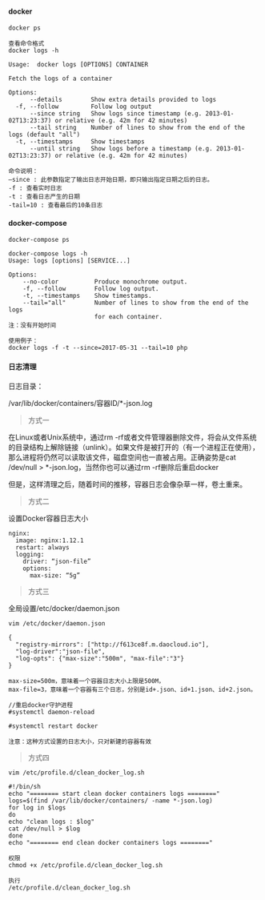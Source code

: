 #### docker

```
docker ps

查看命令格式
docker logs -h

Usage:	docker logs [OPTIONS] CONTAINER

Fetch the logs of a container

Options:
      --details        Show extra details provided to logs
  -f, --follow         Follow log output
      --since string   Show logs since timestamp (e.g. 2013-01-02T13:23:37) or relative (e.g. 42m for 42 minutes)
      --tail string    Number of lines to show from the end of the logs (default "all")
  -t, --timestamps     Show timestamps
      --until string   Show logs before a timestamp (e.g. 2013-01-02T13:23:37) or relative (e.g. 42m for 42 minutes)

命令说明：
–since : 此参数指定了输出日志开始日期，即只输出指定日期之后的日志。
-f : 查看实时日志
-t : 查看日志产生的日期
-tail=10 : 查看最后的10条日志
```

#### docker-compose

```
docker-compose ps

docker-compose logs -h
Usage: logs [options] [SERVICE...]

Options:
    --no-color          Produce monochrome output.
    -f, --follow        Follow log output.
    -t, --timestamps    Show timestamps.
    --tail="all"        Number of lines to show from the end of the logs
                        for each container.
注：没有开始时间

使用例子：
docker logs -f -t --since=2017-05-31 --tail=10 php
```

#### 日志清理

日志目录：

/var/lib/docker/containers/容器ID/*-json.log

> 方式一

在Linux或者Unix系统中，通过rm -rf或者文件管理器删除文件，将会从文件系统的目录结构上解除链接（unlink）。如果文件是被打开的（有一个进程正在使用），那么进程将仍然可以读取该文件，磁盘空间也一直被占用。正确姿势是cat /dev/null > *-json.log，当然你也可以通过rm -rf删除后重启docker


但是，这样清理之后，随着时间的推移，容器日志会像杂草一样，卷土重来。

> 方式二

设置Docker容器日志大小
```
nginx: 
  image: nginx:1.12.1 
  restart: always 
  logging: 
    driver: “json-file” 
    options: 
      max-size: “5g” 
```

> 方式三

全局设置/etc/docker/daemon.json
```
vim /etc/docker/daemon.json

{
  "registry-mirrors": ["http://f613ce8f.m.daocloud.io"],
  "log-driver":"json-file",
  "log-opts": {"max-size":"500m", "max-file":"3"}
}

max-size=500m，意味着一个容器日志大小上限是500M，
max-file=3，意味着一个容器有三个日志，分别是id+.json、id+1.json、id+2.json。

//重启docker守护进程
#systemctl daemon-reload

#systemctl restart docker

注意：这种方式设置的日志大小，只对新建的容器有效
```

> 方式四
```
vim /etc/profile.d/clean_docker_log.sh

#!/bin/sh
echo "======== start clean docker containers logs ========"
logs=$(find /var/lib/docker/containers/ -name *-json.log)
for log in $logs
do
echo "clean logs : $log"
cat /dev/null > $log
done
echo "======== end clean docker containers logs ========"

权限
chmod +x /etc/profile.d/clean_docker_log.sh

执行
/etc/profile.d/clean_docker_log.sh
```